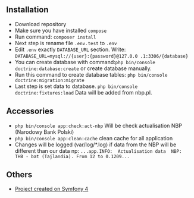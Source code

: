 Installation
------------

* Download repository
* Make sure you have installed `compose`
* Run command: `composer install`
* Next step is rename file `.env.test` to `.env`
* Edit `.env` exactly `DATABASE_URL` section. Write: `DATABASE_URL=mysql://{user}:{password}@127.0.0
.1:3306/{database}`
* You can create database with command:`php bin/console doctrine:database:create` or create database manually.
* Run this command to create database tables: `php bin/console doctrine:migration:migrate`
* Last step is set data to database. `php bin/console doctrine:fixtures:load` Data will be added from nbp.pl.

Accessories
-------------

* `php bin/console app:check:act-nbp` Will be check actualisation NBP (Narodowy Bank Polski)
* `php bin/console app:clean:cache` clean cache for all application
* Changes will be logged (var/log/*.log) if data from the NBP will be different than our data np: `...app.INFO: 
Actualisation data 
NBP: 
THB - bat (Tajlandia). From 12 to 0.1209...`

Others
-------------
* [Project created on Symfony 4][1]

[1]: https://symfony.com/